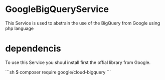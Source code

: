 # GoogleBigQueryService
This Service is used to abstrain the use of the BigQuery from Google using php language

# dependencis
<p> To use this Service you shoul install first the offial library from Google.</p>
```sh
$ composer require google/cloud-bigquery
```
